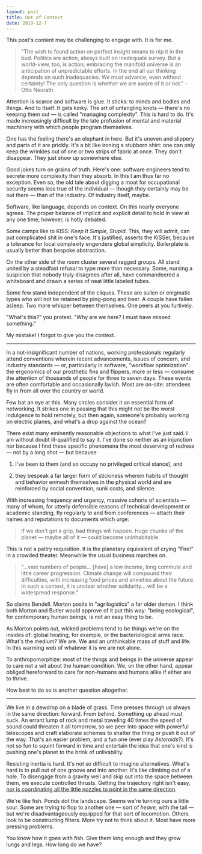 ```yaml
---
layout: post
title: Out of Context
date: 2019-12-7
---
```


<div class="alert alert-warning" role="alert">
This post's content may be challenging to engage with. It is for me.
</div>

> "The wish to found action on perfect insight means to nip it in the bud. Politics are action, always built on inadequate survey. But a world-view, too, is action; embracing the manifold universe is an anticipation of unpredictable efforts. In the end all our thinking depends on such inadequacies. We must advance, even without certainty! The only question is whether we are aware of it or not." - Otto Neurath

Attention is scarce and software is glue. It sticks: to minds and bodies and things. And to itself. It gets kinky. The art of untangling knots &mdash; there's no keeping them out &mdash; is called "managing complexity". This is hard to do. It's made increasingly difficult by the late profusion of mental and material machinery with which people program themselves.

One has the feeling there's an elephant in here. But it's uneven and slippery and parts of it are prickly. It's a bit like ironing a stubborn shirt: one can only keep the wrinkles out of one or two strips of fabric at once. They don't disappear. They just show up somewhere else.

Good jokes turn on grains of truth. Here's one: software engineers tend to secrete more complexity than they absorb. In this I am thus far no exception. Even so, the old tale about digging a moat for occupational security seems less true of the individual &mdash; though they certainly may be out there &mdash; than of the industry. Of industry itself, maybe.

Software, like language, depends on context. On this nearly everyone agrees. The proper balance of implicit and explicit detail to hold in view at any one time, however, is hotly debated.

Some camps like to KISS: *Keep It Simple, Stupid*. This, they will admit, can put complicated shit in one's face. It's justified, asserts the KISSer, because a tolerance for local complexity engenders global simplicity. Boilerplate is usually better than bespoke abstraction.

On the other side of the room cluster several ragged groups. All stand united by a steadfast refusal to type more than necessary. Some, nursing a suspicion that nobody truly disagrees after all, have commandeered a whiteboard and drawn a series of neat little labeled tubes.

Some few stand independent of the cliques. These are sullen or enigmatic types who will not be retained by ping-pong and beer. A couple have fallen asleep. Two more whisper between themselves. One peers at you furtively.

"What's this?" you protest. "Why are we here? I must have missed something."

My mistake! I forgot to give you the context.

---

In a not-insignificant number of nations, working professionals regularly attend conventions wherein recent advancements, issues of concern, and industry standards &mdash; or, particularly in software, "workflow optimization": the ergonomics of our prosthetic fins and flippers, more or less &mdash; consume the attention of thousands of people for three to seven days. These events are often comfortable and occasionally lavish. Most are on-site: attendees fly in from all over the country or world.

Few bat an eye at this. Many circles consider it an essential form of networking. It strikes one in passing that this might not be the worst indulgence to hold remotely, but then again, someone's probably working on electric planes, and what's a drop against the ocean?

There exist many eminently reasonable objections to what I've just said. I am without doubt ill-qualified to say it. I've done so neither as an injunction nor because I find these specific phenomena the most deserving of redress &mdash; not by a long shot &mdash; but because

1. I've been to them (and so occupy no privileged critical stance), and

2. they bespeak a far larger form of stickiness wherein habits of thought and behavior enmesh themselves in the physical world and are reinforced by social convention, sunk costs, and silence.

With increasing frequency and urgency, massive cohorts of scientists &mdash; many of whom, for utterly defensible reasons of technical development or academic standing, fly regularly to and from conferences &mdash; attach their names and reputations to documents which urge:

> If we don't get a grip, bad things will happen. Huge chunks of the planet &mdash; maybe all of it &mdash; could become uninhabitable.

This is not a paltry requisition. It is the planetary equivalent of crying "Fire!" in a crowded theater. Meanwhile the usual business marches on.

> "...vast numbers of people... [have] a low income, long commute and little career progression. Climate change will compound their difficulties, with increasing food prices and anxieties about the future. In such a context, it is unclear whether solidarity... will be a widespread response."

So claims Bendell. Morton posits in "agrilogistics" a far older demon. I think both Morton and Butler would approve of it put this way: "being ecological", for contemporary human beings, is not an easy thing to be.

As Morton points out, wicked problems tend to be things we're on the insides of: global heating, for example, or the bacteriological arms race. What's the medium? We are. We and an unthinkable mass of stuff and life. In this warming web of whatever it is we are not alone.

To anthropomorphize: most of the things and beings in the universe appear to care not a wit about the human condition. We, on the other hand, appear obliged hereforward to care for non-humans and humans alike if either are to thrive.

How best to do so is another question altogether.

---

We live in a dewdrop on a blade of grass. Time presses through us always in the same direction: forward. From behind. Something up ahead must suck. An errant lump of rock and metal traveling 40 times the speed of sound could threaten it all tomorrow, so we peer into space with powerful telescopes and craft elaborate schemes to shatter the thing or push it out of the way. That's an easier problem, and a fun one (ever play *Asteroids*?). It's not so fun to squint forward in time and entertain the idea that one's kind is pushing one's planet to the brink of unlivability.

Resisting inertia is hard. It's not so difficult to imagine alternatives. What's hard is to pull out of one groove and into another. It's like climbing out of a hole. To disengage from a gravity well and skip out into the space between them, we execute controlled thrusts. Getting the trajectory right isn't easy, [nor is coordinating all the little nozzles to point in the same direction](https://ncase.me/trust/).

We're like fish. Ponds dot the landscape. Seems we're turning ours a little sour. Some are trying to flop to another one &mdash; sort of *heave*, with the tail &mdash; but we're disadvantageously equipped for that sort of locomotion. Others look to be constructing filters. More try not to think about it. Most have more pressing problems.

You know how it goes with fish. Give them long enough and they grow lungs and legs. How long do we have?
